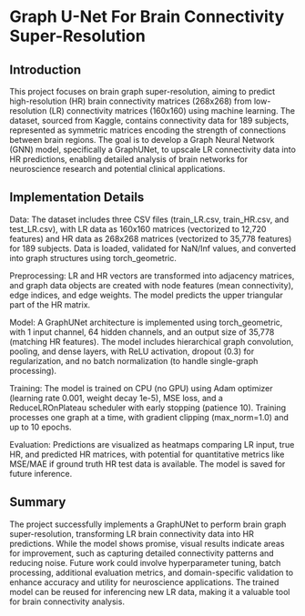 # Graph U-Net For Brain Connectivity Super-Resolution

## Introduction

This project focuses on brain graph super-resolution, aiming to predict high-resolution (HR) brain connectivity matrices (268x268) from low-resolution (LR) connectivity matrices (160x160) using machine learning. The dataset, sourced from Kaggle, contains connectivity data for 189 subjects, represented as symmetric matrices encoding the strength of connections between brain regions. The goal is to develop a Graph Neural Network (GNN) model, specifically a GraphUNet, to upscale LR connectivity data into HR predictions, enabling detailed analysis of brain networks for neuroscience research and potential clinical applications.

## Implementation Details

Data: The dataset includes three CSV files (train_LR.csv, train_HR.csv, and test_LR.csv), with LR data as 160x160 matrices (vectorized to 12,720 features) and HR data as 268x268 matrices (vectorized to 35,778 features) for 189 subjects. Data is loaded, validated for NaN/Inf values, and converted into graph structures using torch_geometric.

Preprocessing: LR and HR vectors are transformed into adjacency matrices, and graph data objects are created with node features (mean connectivity), edge indices, and edge weights. The model predicts the upper triangular part of the HR matrix.

Model: A GraphUNet architecture is implemented using torch_geometric, with 1 input channel, 64 hidden channels, and an output size of 35,778 (matching HR features). The model includes hierarchical graph convolution, pooling, and dense layers, with ReLU activation, dropout (0.3) for regularization, and no batch normalization (to handle single-graph processing).

Training: The model is trained on CPU (no GPU) using Adam optimizer (learning rate 0.001, weight decay 1e-5), MSE loss, and a ReduceLROnPlateau scheduler with early stopping (patience 10). Training processes one graph at a time, with gradient clipping (max_norm=1.0) and up to 10 epochs.

Evaluation: Predictions are visualized as heatmaps comparing LR input, true HR, and predicted HR matrices, with potential for quantitative metrics like MSE/MAE if ground truth HR test data is available. The model is saved for future inference.

## Summary

The project successfully implements a GraphUNet to perform brain graph super-resolution, transforming LR brain connectivity data into HR predictions. While the model shows promise, visual results indicate areas for improvement, such as capturing detailed connectivity patterns and reducing noise. Future work could involve hyperparameter tuning, batch processing, additional evaluation metrics, and domain-specific validation to enhance accuracy and utility for neuroscience applications. The trained model can be reused for inferencing new LR data, making it a valuable tool for brain connectivity analysis.
